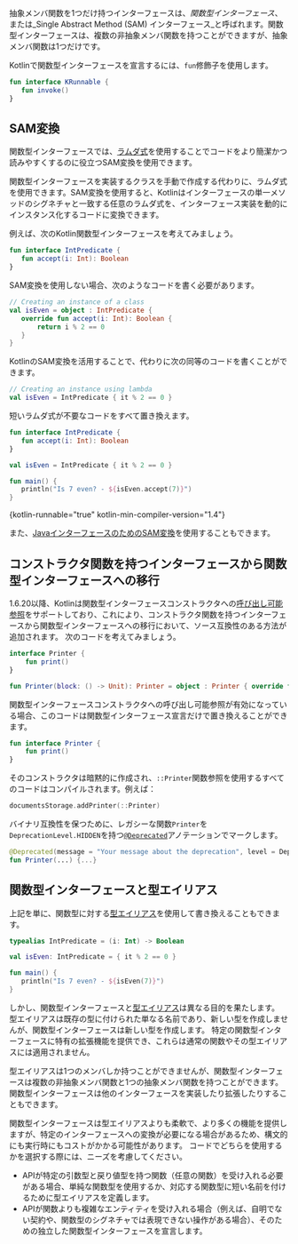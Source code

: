 [//]: # (title: 関数型（SAM）インターフェース)

抽象メンバ関数を1つだけ持つインターフェースは、_関数型インターフェース_、または_Single Abstract Method (SAM) インターフェース_と呼ばれます。関数型インターフェースは、複数の非抽象メンバ関数を持つことができますが、抽象メンバ関数は1つだけです。

Kotlinで関数型インターフェースを宣言するには、`fun`修飾子を使用します。

```kotlin
fun interface KRunnable {
   fun invoke()
}
```

## SAM変換

関数型インターフェースでは、[ラムダ式](lambdas.md#lambda-expressions-and-anonymous-functions)を使用することでコードをより簡潔かつ読みやすくするのに役立つSAM変換を使用できます。

関数型インターフェースを実装するクラスを手動で作成する代わりに、ラムダ式を使用できます。SAM変換を使用すると、Kotlinはインターフェースの単一メソッドのシグネチャと一致する任意のラムダ式を、インターフェース実装を動的にインスタンス化するコードに変換できます。

例えば、次のKotlin関数型インターフェースを考えてみましょう。

```kotlin
fun interface IntPredicate {
   fun accept(i: Int): Boolean
}
```

SAM変換を使用しない場合、次のようなコードを書く必要があります。

```kotlin
// Creating an instance of a class
val isEven = object : IntPredicate {
   override fun accept(i: Int): Boolean {
       return i % 2 == 0
   }
}
```

KotlinのSAM変換を活用することで、代わりに次の同等のコードを書くことができます。

```kotlin
// Creating an instance using lambda
val isEven = IntPredicate { it % 2 == 0 }
```

短いラムダ式が不要なコードをすべて置き換えます。

```kotlin
fun interface IntPredicate {
   fun accept(i: Int): Boolean
}

val isEven = IntPredicate { it % 2 == 0 }

fun main() {
   println("Is 7 even? - ${isEven.accept(7)}")
}
```
{kotlin-runnable="true" kotlin-min-compiler-version="1.4"}

また、[JavaインターフェースのためのSAM変換](java-interop.md#sam-conversions)を使用することもできます。

## コンストラクタ関数を持つインターフェースから関数型インターフェースへの移行

1.6.20以降、Kotlinは関数型インターフェースコンストラクタへの[呼び出し可能参照](reflection.md#callable-references)をサポートしており、これにより、コンストラクタ関数を持つインターフェースから関数型インターフェースへの移行において、ソース互換性のある方法が追加されます。
次のコードを考えてみましょう。

```kotlin
interface Printer { 
    fun print() 
}

fun Printer(block: () -> Unit): Printer = object : Printer { override fun print() = block() }
```

関数型インターフェースコンストラクタへの呼び出し可能参照が有効になっている場合、このコードは関数型インターフェース宣言だけで置き換えることができます。

```kotlin
fun interface Printer { 
    fun print()
}
```

そのコンストラクタは暗黙的に作成され、`::Printer`関数参照を使用するすべてのコードはコンパイルされます。例えば：

```kotlin
documentsStorage.addPrinter(::Printer)
```

バイナリ互換性を保つために、レガシーな関数`Printer`を`DeprecationLevel.HIDDEN`を持つ[`@Deprecated`](https://kotlinlang.org/api/latest/jvm/stdlib/kotlin/-deprecated/)アノテーションでマークします。

```kotlin
@Deprecated(message = "Your message about the deprecation", level = DeprecationLevel.HIDDEN)
fun Printer(...) {...}
```

## 関数型インターフェースと型エイリアス

上記を単に、関数型に対する[型エイリアス](type-aliases.md)を使用して書き換えることもできます。

```kotlin
typealias IntPredicate = (i: Int) -> Boolean

val isEven: IntPredicate = { it % 2 == 0 }

fun main() {
   println("Is 7 even? - ${isEven(7)}")
}
```

しかし、関数型インターフェースと[型エイリアス](type-aliases.md)は異なる目的を果たします。
型エイリアスは既存の型に付けられた単なる名前であり、新しい型を作成しませんが、関数型インターフェースは新しい型を作成します。
特定の関数型インターフェースに特有の拡張機能を提供でき、これらは通常の関数やその型エイリアスには適用されません。

型エイリアスは1つのメンバしか持つことができませんが、関数型インターフェースは複数の非抽象メンバ関数と1つの抽象メンバ関数を持つことができます。
関数型インターフェースは他のインターフェースを実装したり拡張したりすることもできます。

関数型インターフェースは型エイリアスよりも柔軟で、より多くの機能を提供しますが、特定のインターフェースへの変換が必要になる場合があるため、構文的にも実行時にもコストがかかる可能性があります。
コードでどちらを使用するかを選択する際には、ニーズを考慮してください。
* APIが特定の引数型と戻り値型を持つ関数（任意の関数）を受け入れる必要がある場合、単純な関数型を使用するか、対応する関数型に短い名前を付けるために型エイリアスを定義します。
* APIが関数よりも複雑なエンティティを受け入れる場合（例えば、自明でない契約や、関数型のシグネチャでは表現できない操作がある場合）、そのための独立した関数型インターフェースを宣言します。